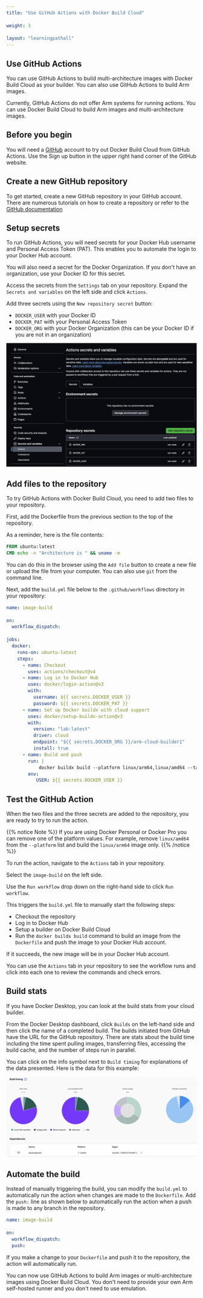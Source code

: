 ```yaml
---
title: "Use GitHub Actions with Docker Build Cloud"

weight: 3

layout: "learningpathall"
---
```


## Use GitHub Actions

You can use GitHub Actions to build multi-architecture images with Docker Build Cloud as your builder. You can also use GitHub Actions to build Arm images. 

Currently, GitHub Actions do not offer Arm systems for running actions. You can use Docker Build Cloud to build Arm images and multi-architecture images.

## Before you begin

You will need a [GitHub](https://github.com) account to try out Docker Build Cloud from GitHub Actions. Use the Sign up button in the upper right hand corner of the GitHub website.

## Create a new GitHub repository

To get started, create a new GitHub repository in your GitHub account. There are numerous tutorials on how to create a repository or refer to the [GitHub documentation](https://docs.github.com/en/repositories/creating-and-managing-repositories/creating-a-new-repository)

## Setup secrets

To run GitHub Actions, you will need secrets for your Docker Hub username and Personal Access Token (PAT). This enables you to automate the login to your Docker Hub account. 

You will also need a secret for the Docker Organization. If you don't have an organization, use your Docker ID for this secret.

Access the secrets from the `Settings` tab on your repository. Expand the `Secrets and variables` on the left side and click `Actions`.

Add three secrets using the `New repository secret` button:
- `DOCKER_USER` with your Docker ID
- `DOCKER_PAT` with your Personal Access Token 
- `DOCKER_ORG` with your Docker Organization (this can be your Docker ID if you are not in an organization)

![GitHub Actions Secrets #center](_images/secrets.png)

## Add files to the repository

To try GitHub Actions with Docker Build Cloud, you need to add two files to your repository.

First, add the Dockerfile from the previous section to the top of the repository.

As a reminder, here is the file contents:

```dockerfile
FROM ubuntu:latest
CMD echo -n "Architecture is " && uname -m
```

You can do this in the browser using the `Add file` button to create a new file or upload the file from your computer. You can also use `git` from the command line.

Next, add the `build.yml` file below to the `.github/workflows` directory in your repository: 

```yml
name: image-build

on:
  workflow_dispatch:

jobs:
  docker:
    runs-on: ubuntu-latest
    steps:
      - name: Checkout
        uses: actions/checkout@v4
      - name: Log in to Docker Hub
        uses: docker/login-action@v3
        with:
          username: ${{ secrets.DOCKER_USER }}
          password: ${{ secrets.DOCKER_PAT }}
      - name: Set up Docker buildx with cloud support
        uses: docker/setup-buildx-action@v3
        with:
          version: "lab:latest"
          driver: cloud
          endpoint: "${{ secrets.DOCKER_ORG }}/arm-cloud-builder1"
          install: true
      - name: Build and push
        run: |
            docker buildx build --platform linux/arm64,linux/amd64 --tag $USER/cloud-build-test --push .
        env:
           USER: ${{ secrets.DOCKER_USER }}
```

## Test the GitHub Action

When the two files and the three secrets are added to the repository, you are ready to try to run the action.

{{% notice Note %}}
If you are using Docker Personal or Docker Pro you can remove one of the platform values. For example, remove `linux/amd64` from the `--platform` list and build the `linux/arm64` image only. 
{{% /notice %}}

To run the action, navigate to the `Actions` tab in your repository. 

Select the `image-build` on the left side. 

Use the `Run workflow` drop down on the right-hand side to click `Run workflow`. 

This triggers the `build.yml` file to manually start the following steps:
- Checkout the repository
- Log in to Docker Hub
- Setup a builder on Docker Build Cloud
- Run the `docker buildx build` command to build an image from the `Dockerfile` and push the image to your Docker Hub account.

If it succeeds, the new image will be in your Docker Hub account. 

You can use the `Actions` tab in your repository to see the workflow runs and click into each one to review the commands and check errors.

## Build stats

If you have Docker Desktop, you can look at the build stats from your cloud builder. 

From the Docker Desktop dashboard, click `Builds` on the left-hand side and then click the name of a completed build. The builds initiated from GitHub have the URL for the GitHub repository. There are stats about the build time including the time spent pulling images, transferring files, accessing the build cache, and the number of steps run in parallel.

You can click on the info symbol next to `Build timing` for explanations of the data presented. Here is the data for this example:

![Build stats  #center](_images/build-stats.png)

## Automate the build

Instead of manually triggering the build, you can modify the `build.yml` to automatically run the action when changes are made to the `Dockerfile`. Add the `push:` line as shown below to automatically run the action when a push is made to any branch in the repository.

```yml
name: image-build

on:
  workflow_dispatch:
  push:
```

If you make a change to your `Dockerfile` and push it to the repository, the action will automatically run.

You can now use GitHub Actions to build Arm images or multi-architecture images using Docker Build Cloud. You don't need to provide your own Arm self-hosted runner and you don't need to use emulation.
